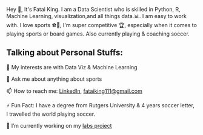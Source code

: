 
Hey 👋, It's Fatai King. I am a Data Scientist who is skilled in Python, R, Machine Learning, visualization,and all things data.📊. I am easy to work with. I love sports ⚽🏀, I'm super competitive 🏆, especially when it comes to playing sports or board games. Also currently playing & coaching soccer.

## Talking about Personal Stuffs:

🤔 My interests are with Data Viz & Machine Learning

💬 Ask me about anything about sports

📫 How to reach me: [LinkedIn](https://www.linkedin.com/in/fatai-king-8b2b5a9b/), fataiking111@gmail.com

⚡ Fun Fact: I have a degree from Rutgers University & 4 years soccer letter, I travelled the world playing soccer. 

🔭 I’m currently working on my [labs project](https://github.com/Lambda-School-Labs/Labs26-Citrics-DS-TeamC)

